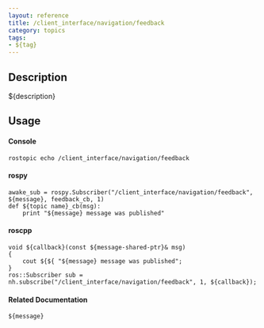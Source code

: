 ```yaml
---
layout: reference
title: /client_interface/navigation/feedback
category: topics
tags: 
- ${tag}
---
```


## Description
${description}

## Usage
#### Console
```
rostopic echo /client_interface/navigation/feedback
```

#### rospy
```
awake_sub = rospy.Subscriber("/client_interface/navigation/feedback", ${message}, feedback_cb, 1)
def ${topic name}_cb(msg):
    print "${message} message was published"
```

#### roscpp
```
void ${callback}(const ${message-shared-ptr}& msg)
{
    cout ${${ "${message} message was published";
}
ros::Subscriber sub = nh.subscribe("/client_interface/navigation/feedback", 1, ${callback});
```

#### Related Documentation
``${message}``